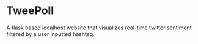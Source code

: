 # TweePoll
A flask based localhost website that visualizes real-time twitter sentiment filtered by a user inputted hashtag.
